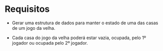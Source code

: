 # Requisitos

* Gerar uma estrutura de dados para manter o estado de uma das casas de um jogo da velha.

* Cada casa do jogo da velha poderá estar vazia, ocupada, pelo 1º jogador ou ocupada pelo 2º jogador.
